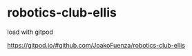 # robotics-club-ellis





load with gitpod

https://gitpod.io/#github.com/JoakoFuenza/robotics-club-ellis


